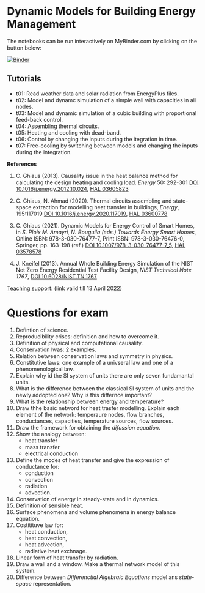 # Dynamic Models for Building Energy Management

The notebooks can be run interactively on MyBinder.com by clicking on the button below:

[![Binder](https://mybinder.org/badge_logo.svg)](https://mybinder.org/v2/gh/constanzamunoz/Smart_cities_project_Report-Cuesta_Dori_Granollers_Munoz/main?labpath=Report.ipynb)

## Tutorials
- t01: Read weather data and solar radiation from EnergyPlus files.
- t02: Model and dynamc simulation of a simple wall with capacities in all nodes.
- t03: Model and dynamic simulation of a cubic building with proportional feed-back control.
- t04: Assembling thermal circuits.
- t05: Heating and cooling with dead-band.
- t06: Control by changing the inputs during the itegration in time.
- t07: Free-cooling by switching between models and changing the inputs during the integration.

**References**

1. C. Ghiaus (2013). Causality issue in the heat balance method for calculating the design heating and cooling load. *Energy* 50: 292-301
[DOI 10.1016/j.energy.2012.10.024](http://dx.doi.org/10.1016/j.energy.2012.10.024), [HAL 03605823]( https://hal.archives-ouvertes.fr/hal-03605823/document)

2. C. Ghiaus, N. Ahmad (2020). Thermal circuits assembling and state-space extraction for modelling heat transfer in buildings, *Energy*, 195:117019
[DOI 10.1016/j.energy.2020.117019](https://doi.org/10.1016/j.energy.2020.117019), [HAL 03600778](https://hal.archives-ouvertes.fr/hal-03600778/document)

3. C. Ghiaus (2021). Dynamic Models for Energy Control of Smart Homes, in *S. Ploix M. Amayri, N. Bouguila (eds.) Towards Energy Smart Homes*, Online ISBN: 978-3-030-76477-7, Print ISBN: 978-3-030-76476-0, Springer, pp. 163-198 (ref.)
[DOI 10.1007/978-3-030-76477-7_5](https://doi.org/10.1007/978-3-030-76477-7_5), [HAL 03578578](https://hal.archives-ouvertes.fr/hal-03578578/document)

4. J. Kneifel (2013). Annual Whole Building Energy Simulation of the NIST Net Zero Energy Residential Test Facility Design, *NIST Technical Note 1767*, [DOI 10.6028/NIST.TN.1767](https://doi.org/10.6028/NIST.TN.1767)

[Teaching support:](https://filesender.renater.fr/?s=download&token=f1a3d994-0efc-4abe-bf3e-ea8085a1b22e) (link valid till 13 April 2022)

# Questions for exam
1. Defintion of science.
2. Reproducibility crises: definition and how to overcome it.
3. Definition of physical and computational causality.
4. Conservation lwas: 2 examples.
5. Relation between conservation laws and symmetry in physics.
6. Constitutive laws: one example of a univseral law and one of a phenomenological law.
7. Explain why id the SI system of units there are only seven fundamantal units.
8. What is the difference between the classical SI system of units and the newly addopted one? Why is this differnce important?
9. What is the relationship between energy and temperature?
10. Draw thhe basic netword for heat trasfer modelling. Explain each element of the network: temperaure nodes, flow branches, conductances, capacities, temperature sources, flow sources.
11. Draw the framework for obtaining the *difussion equation*.
12. Show the analogy between:
    - heat transfer
    - mass transfer
    - electrical conduction
13. Define the modes of heat transfer and give the expression of conductance for:
    - conduction
    - convection
    - radiation
    - advection.
14. Conservation of energy in steady-state and in dynamics.
15. Definition of sensible heat.
16. Surface phenomena and volume phenomena in energy balance equation.
17. Costitituve law for:
    - heat conduction,
    - heat convection,
    - heat advection,
    - radiative heat exchnage.
18. Linear form of heat transfer by radiation.
19. Draw a wall and a window. Make a thermal network model of this system.
20. Difference between *Differenctial Algebraic Equations* model ans *state-space* representation.
